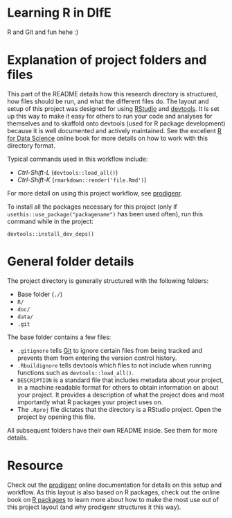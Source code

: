 

# Learning R in DIfE

R and Git and fun hehe :)

# Explanation of project folders and files

This part of the README details how this research directory is structured, how files should
be run, and what the different files do. The layout and setup of this project
was designed for using [RStudio](https://www.rstudio.com/) and
[devtools](https://github.com/hadley/devtools). It is set up this way to make it
easy for others to run your code and analyses for themselves and to skaffold
onto devtools (used for R package development) because it is well documented and
actively maintained. See the excellent [R for Data Science](http://r4ds.had.co.nz/)
online book for more details on how to work with this directory format.

Typical commands used in this workflow include:

- *Ctrl-Shift-L* (`devtools::load_all()`)
- *Ctrl-Shift-K* (`rmarkdown::render('file.Rmd')`)

For more detail on using this project workflow, see [prodigenr](https://lwjohnst86.github.io/prodigenr).

To install all the packages necessary for this project (only if
`usethis::use_package("packagename")` has been used often), run this command
while in the project:

    devtools::install_dev_deps()

# General folder details

The project directory is generally structured with the following folders:

- Base folder (`./`)
- `R/`
- `doc/`
- `data/` 
- `.git` 

The base folder contains a few files:

- `.gitignore` tells [Git](https://git-scm.com/) to ignore certain files from
being tracked and prevents them from entering the version control history.
- `.Rbuildignore` tells  devtools which files to not include when running
functions such as `devtools::load_all()`.
- `DESCRIPTION` is a standard file that includes metadata about your project, in
a machine readable format for others to obtain information on about your
project. It provides a description of what the project does and most importantly
what R packages your project uses on.
- The `.Rproj` file dictates that the directory is a RStudio project. Open the
project by opening this file.

All subsequent folders have their own README inside. See them for more details.

# Resource

Check out the [prodigenr](https://lwjohnst86.github.io/prodigenr) online
documentation for details on this setup and workflow. As this layout is also based
on R packages, check out the online book on [R packages](http://r-pkgs.had.co.nz/) 
to learn more about how to make the most use out of this project layout (and why
prodigenr structures it this way).
